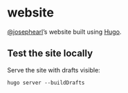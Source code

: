 # website

[@josephearl](https://twitter.com/josephearl)’s website built using [Hugo](https://gohugo.io).

## Test the site locally

Serve the site with drafts visible:

    hugo server --buildDrafts
